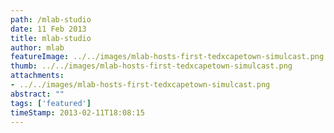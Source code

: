 ```yaml
---
path: /mlab-studio
date: 11 Feb 2013
title: mlab-studio
author: mlab
featureImage: ../../images/mlab-hosts-first-tedxcapetown-simulcast.png
thumb: ../../images/mlab-hosts-first-tedxcapetown-simulcast.png
attachments: 
- ../../images/mlab-hosts-first-tedxcapetown-simulcast.png
abstract: ""
tags: ['featured']
timeStamp: 2013-02-11T18:08:15
---
```





